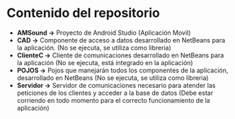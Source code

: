 # Contenido del repositorio

* **AMSound ->** Proyecto de Android Studio (Aplicación Movil)
* **CAD ->** Componente de acceso a datos desarrollado en NetBeans para la aplicación. (No se ejecuta, se utiliza como libreria)
* **ClienteC ->** Cliente de comunicaciones desarrollado en NetBeans para la aplicación (No se ejecuta, está integrado en la aplicación)
* **POJOS ->** Pojos que manejarán todos los componentes de la aplicación, desarrollado en NetBeans (No se ejecuta, se utiliza como libreria)
* **Servidor ->** Servidor de comunicaciones necesario para atender las peticiones de los clientes y acceder a la base de datos (Debe estar corriendo en todo momento para el correcto funcionamiento de la aplicación)
